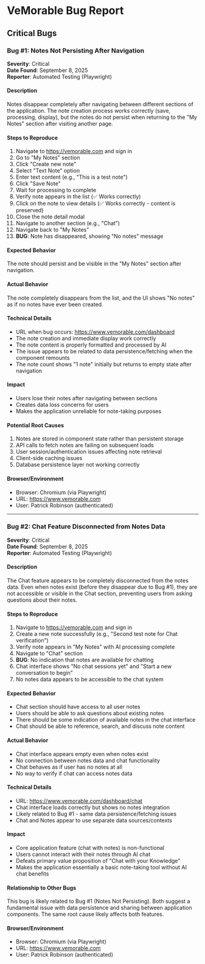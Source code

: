 # VeMorable Bug Report

## Critical Bugs

### Bug #1: Notes Not Persisting After Navigation

**Severity**: Critical  
**Date Found**: September 8, 2025  
**Reporter**: Automated Testing (Playwright)

#### Description
Notes disappear completely after navigating between different sections of the application. The note creation process works correctly (save, processing, display), but the notes do not persist when returning to the "My Notes" section after visiting another page.

#### Steps to Reproduce
1. Navigate to https://vemorable.com and sign in
2. Go to "My Notes" section 
3. Click "Create new note"
4. Select "Text Note" option
5. Enter text content (e.g., "This is a test note")
6. Click "Save Note"
7. Wait for processing to complete
8. Verify note appears in the list (✅ Works correctly)
9. Click on the note to view details (✅ Works correctly - content is preserved)
10. Close the note detail modal
11. Navigate to another section (e.g., "Chat")
12. Navigate back to "My Notes"
13. **BUG**: Note has disappeared, showing "No notes" message

#### Expected Behavior
The note should persist and be visible in the "My Notes" section after navigation.

#### Actual Behavior
The note completely disappears from the list, and the UI shows "No notes" as if no notes have ever been created.

#### Technical Details
- URL when bug occurs: https://www.vemorable.com/dashboard
- The note creation and immediate display work correctly
- The note content is properly formatted and processed by AI
- The issue appears to be related to data persistence/fetching when the component remounts
- The note count shows "1 note" initially but returns to empty state after navigation

#### Impact
- Users lose their notes after navigating between sections
- Creates data loss concerns for users
- Makes the application unreliable for note-taking purposes

#### Potential Root Causes
1. Notes are stored in component state rather than persistent storage
2. API calls to fetch notes are failing on subsequent loads
3. User session/authentication issues affecting note retrieval
4. Client-side caching issues
5. Database persistence layer not working correctly

#### Browser/Environment
- Browser: Chromium (via Playwright)
- URL: https://www.vemorable.com
- User: Patrick Robinson (authenticated)

---

### Bug #2: Chat Feature Disconnected from Notes Data

**Severity**: Critical  
**Date Found**: September 8, 2025  
**Reporter**: Automated Testing (Playwright)

#### Description
The Chat feature appears to be completely disconnected from the notes data. Even when notes exist (before they disappear due to Bug #1), they are not accessible or visible in the Chat section, preventing users from asking questions about their notes.

#### Steps to Reproduce
1. Navigate to https://vemorable.com and sign in
2. Create a new note successfully (e.g., "Second test note for Chat verification")
3. Verify note appears in "My Notes" with AI processing complete
4. Navigate to "Chat" section
5. **BUG**: No indication that notes are available for chatting
6. Chat interface shows "No chat sessions yet" and "Start a new conversation to begin"
7. No notes data appears to be accessible to the chat system

#### Expected Behavior
- Chat section should have access to all user notes
- Users should be able to ask questions about existing notes
- There should be some indication of available notes in the chat interface
- Chat should be able to reference, search, and discuss note content

#### Actual Behavior
- Chat interface appears empty even when notes exist
- No connection between notes data and chat functionality
- Chat behaves as if user has no notes at all
- No way to verify if chat can access notes data

#### Technical Details
- URL: https://www.vemorable.com/dashboard/chat
- Chat interface loads correctly but shows no notes integration
- Likely related to Bug #1 - same data persistence/fetching issues
- Chat and Notes appear to use separate data sources/contexts

#### Impact
- Core application feature (chat with notes) is non-functional
- Users cannot interact with their notes through AI chat
- Defeats primary value proposition of "Chat with your Knowledge"
- Makes the application essentially a basic note-taking tool without AI chat benefits

#### Relationship to Other Bugs
This bug is likely related to Bug #1 (Notes Not Persisting). Both suggest a fundamental issue with data persistence and sharing between application components. The same root cause likely affects both features.

#### Browser/Environment
- Browser: Chromium (via Playwright)
- URL: https://www.vemorable.com
- User: Patrick Robinson (authenticated)